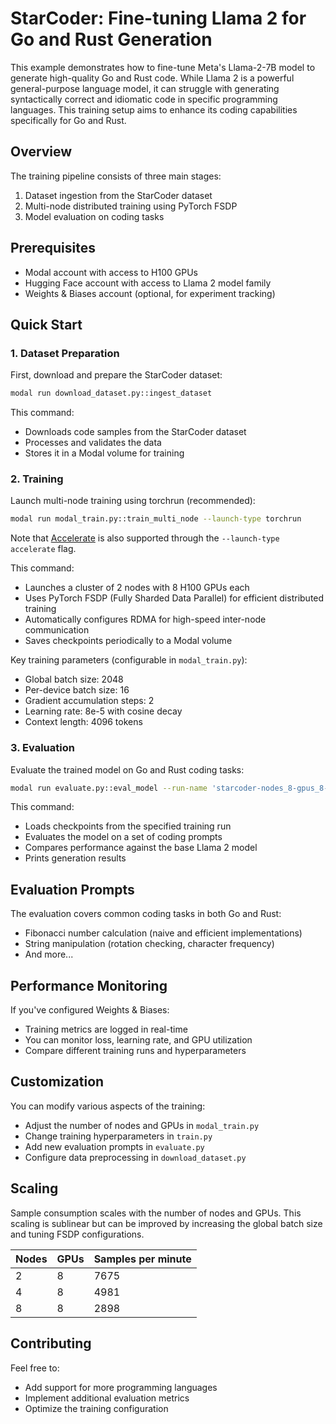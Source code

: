 # StarCoder: Fine-tuning Llama 2 for Go and Rust Generation

This example demonstrates how to fine-tune Meta's Llama-2-7B model to generate high-quality Go and Rust code. While Llama 2 is a powerful general-purpose language model, it can struggle with generating syntactically correct and idiomatic code in specific programming languages. This training setup aims to enhance its coding capabilities specifically for Go and Rust.

## Overview

The training pipeline consists of three main stages:
1. Dataset ingestion from the StarCoder dataset
2. Multi-node distributed training using PyTorch FSDP
3. Model evaluation on coding tasks

## Prerequisites

- Modal account with access to H100 GPUs
- Hugging Face account with access to Llama 2 model family
- Weights & Biases account (optional, for experiment tracking)

## Quick Start

### 1. Dataset Preparation

First, download and prepare the StarCoder dataset:

```bash
modal run download_dataset.py::ingest_dataset
```

This command:
- Downloads code samples from the StarCoder dataset
- Processes and validates the data
- Stores it in a Modal volume for training

### 2. Training

Launch multi-node training using torchrun (recommended):

```bash
modal run modal_train.py::train_multi_node --launch-type torchrun
```

Note that [Accelerate](https://github.com/huggingface/accelerate) is also supported through the `--launch-type accelerate` flag.

This command:
- Launches a cluster of 2 nodes with 8 H100 GPUs each
- Uses PyTorch FSDP (Fully Sharded Data Parallel) for efficient distributed training
- Automatically configures RDMA for high-speed inter-node communication
- Saves checkpoints periodically to a Modal volume

Key training parameters (configurable in `modal_train.py`):
- Global batch size: 2048
- Per-device batch size: 16
- Gradient accumulation steps: 2
- Learning rate: 8e-5 with cosine decay
- Context length: 4096 tokens

### 3. Evaluation

Evaluate the trained model on Go and Rust coding tasks:

```bash
modal run evaluate.py::eval_model --run-name 'starcoder-nodes_8-gpus_8-batch_2048-per_device_16-grad_accum_2'
```

This command:
- Loads checkpoints from the specified training run
- Evaluates the model on a set of coding prompts
- Compares performance against the base Llama 2 model
- Prints generation results

## Evaluation Prompts

The evaluation covers common coding tasks in both Go and Rust:
- Fibonacci number calculation (naive and efficient implementations)
- String manipulation (rotation checking, character frequency)
- And more...

## Performance Monitoring

If you've configured Weights & Biases:
- Training metrics are logged in real-time
- You can monitor loss, learning rate, and GPU utilization
- Compare different training runs and hyperparameters

## Customization

You can modify various aspects of the training:
- Adjust the number of nodes and GPUs in `modal_train.py`
- Change training hyperparameters in `train.py`
- Add new evaluation prompts in `evaluate.py`
- Configure data preprocessing in `download_dataset.py`

## Scaling

Sample consumption scales with the number of nodes and GPUs.
This scaling is sublinear but can be improved by increasing the global batch size and tuning FSDP configurations.

| Nodes | GPUs | Samples per minute |
|-------|------|--------------------|
| 2     | 8    | 7675               |
| 4     | 8    | 4981               |
| 8     | 8    | 2898               |


## Contributing

Feel free to:
- Add support for more programming languages
- Implement additional evaluation metrics
- Optimize the training configuration
